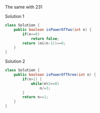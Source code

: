 The same with 231

Solution 1

```Java
class Solution {
    public boolean isPowerOfTwo(int n) {
        if(n<=0)
            return false;
        return (n&(n-1))==0;
    }
}

```

Solution 2

``` Java
class Solution {
    public boolean isPowerOfThree(int n) {
        if(n>1) {
            while(n%3==0)
                n/=3;
        }
        return n==1;
    }
}

```